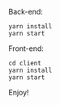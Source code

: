 Back-end:

```
yarn install
yarn start
```

Front-end:
```
cd client
yarn install
yarn start
```

Enjoy!